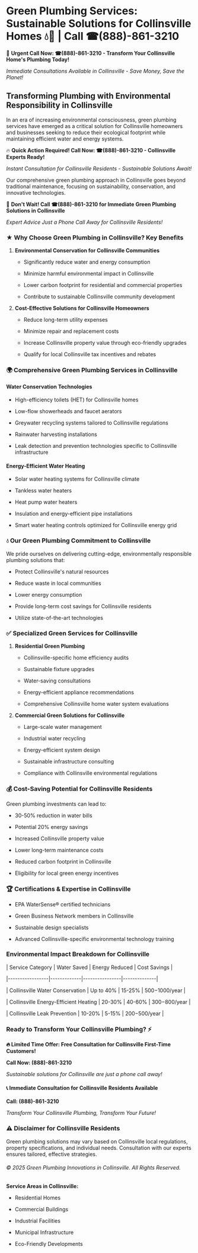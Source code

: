 # Green Plumbing Services: Sustainable Solutions for Collinsville Homes 💧🌿 | Call ☎(888)-861-3210

🚨 **Urgent Call Now: ☎(888)-861-3210 - Transform Your Collinsville Home's Plumbing Today!**
*Immediate Consultations Available in Collinsville - Save Money, Save the Planet!*

## Transforming Plumbing with Environmental Responsibility in Collinsville

In an era of increasing environmental consciousness, green plumbing services have emerged as a critical solution for Collinsville homeowners and businesses seeking to reduce their ecological footprint while maintaining efficient water and energy systems. 

🔥 **Quick Action Required! Call Now: ☎(888)-861-3210 - Collinsville Experts Ready!**
*Instant Consultation for Collinsville Residents - Sustainable Solutions Await!*

Our comprehensive green plumbing approach in Collinsville goes beyond traditional maintenance, focusing on sustainability, conservation, and innovative technologies.

🚨 **Don't Wait! Call ☎(888)-861-3210 for Immediate Green Plumbing Solutions in Collinsville**
*Expert Advice Just a Phone Call Away for Collinsville Residents!*

### ★ Why Choose Green Plumbing in Collinsville? Key Benefits

1. **Environmental Conservation for Collinsville Communities** 
   - Significantly reduce water and energy consumption
   - Minimize harmful environmental impact in Collinsville
   - Lower carbon footprint for residential and commercial properties
   - Contribute to sustainable Collinsville community development

2. **Cost-Effective Solutions for Collinsville Homeowners** 
   - Reduce long-term utility expenses
   - Minimize repair and replacement costs
   - Increase Collinsville property value through eco-friendly upgrades
   - Qualify for local Collinsville tax incentives and rebates

### 🌍 Comprehensive Green Plumbing Services in Collinsville

#### Water Conservation Technologies
- High-efficiency toilets (HET) for Collinsville homes
- Low-flow showerheads and faucet aerators
- Greywater recycling systems tailored to Collinsville regulations
- Rainwater harvesting installations
- Leak detection and prevention technologies specific to Collinsville infrastructure

#### Energy-Efficient Water Heating
- Solar water heating systems for Collinsville climate
- Tankless water heaters
- Heat pump water heaters
- Insulation and energy-efficient pipe installations
- Smart water heating controls optimized for Collinsville energy grid

### 💧 Our Green Plumbing Commitment to Collinsville

We pride ourselves on delivering cutting-edge, environmentally responsible plumbing solutions that:
- Protect Collinsville's natural resources
- Reduce waste in local communities
- Lower energy consumption
- Provide long-term cost savings for Collinsville residents
- Utilize state-of-the-art technologies

### ✅ Specialized Green Services for Collinsville

1. **Residential Green Plumbing**
   - Collinsville-specific home efficiency audits
   - Sustainable fixture upgrades
   - Water-saving consultations
   - Energy-efficient appliance recommendations
   - Comprehensive Collinsville home water system evaluations

2. **Commercial Green Solutions for Collinsville**
   - Large-scale water management
   - Industrial water recycling
   - Energy-efficient system design
   - Sustainable infrastructure consulting
   - Compliance with Collinsville environmental regulations

### 💰 Cost-Saving Potential for Collinsville Residents

Green plumbing investments can lead to:
- 30-50% reduction in water bills
- Potential 20% energy savings
- Increased Collinsville property value
- Lower long-term maintenance costs
- Reduced carbon footprint in Collinsville
- Eligibility for local green energy incentives

### 🏆 Certifications & Expertise in Collinsville

- EPA WaterSense® certified technicians
- Green Business Network members in Collinsville
- Sustainable design specialists
- Advanced Collinsville-specific environmental technology training

### Environmental Impact Breakdown for Collinsville

| Service Category | Water Saved | Energy Reduced | Cost Savings |
|-----------------|-------------|----------------|--------------|
| Collinsville Water Conservation | Up to 40% | 15-25% | $500-$1000/year |
| Collinsville Energy-Efficient Heating | 20-30% | 40-60% | $300-$800/year |
| Collinsville Leak Prevention | 10-20% | 5-15% | $200-$500/year |

### Ready to Transform Your Collinsville Plumbing? ⚡

**🔥 Limited Time Offer: Free Consultation for Collinsville First-Time Customers!**

**Call Now: (888)-861-3210**
*Sustainable solutions for Collinsville are just a phone call away!*

#### 📞 Immediate Consultation for Collinsville Residents Available

**Call: (888)-861-3210**
*Transform Your Collinsville Plumbing, Transform Your Future!*

### ⚠️ Disclaimer for Collinsville Residents

Green plumbing solutions may vary based on Collinsville local regulations, property specifications, and individual needs. Consultation with our experts ensures tailored, effective strategies.

###### © 2025 Green Plumbing Innovations in Collinsville. All Rights Reserved.

**Service Areas in Collinsville:** 
- Residential Homes
- Commercial Buildings
- Industrial Facilities
- Municipal Infrastructure
- Eco-Friendly Developments